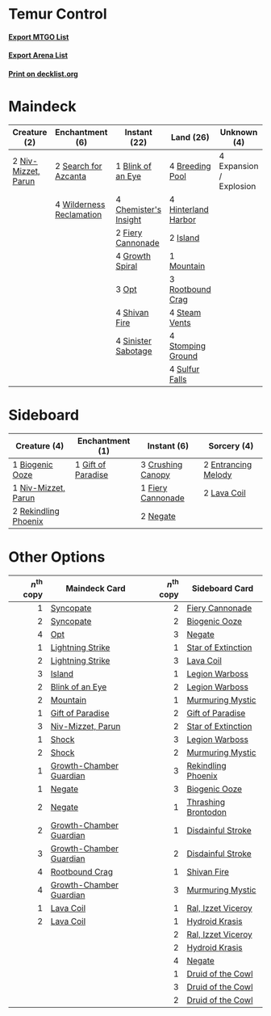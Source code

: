 # Temur Control

#### [Export MTGO List](../collection/Temur%20Control/Temur%20Control.txt)
#### [Export Arena List](../collection/Temur%20Control/Temur%20Control_arena.txt)
#### [Print on decklist.org](http://decklist.org/?deckmain=1%09Blink%20of%20an%20Eye%0A4%09Breeding%20Pool%0A4%09Chemister's%20Insight%0A4%09Expansion%20/%20Explosion%0A2%09Fiery%20Cannonade%0A4%09Growth%20Spiral%0A4%09Hinterland%20Harbor%0A2%09Island%0A1%09Mountain%0A2%09Niv-Mizzet,%20Parun%0A3%09Opt%0A3%09Rootbound%20Crag%0A2%09Search%20for%20Azcanta%0A4%09Shivan%20Fire%0A4%09Sinister%20Sabotage%0A4%09Steam%20Vents%0A4%09Stomping%20Ground%0A4%09Sulfur%20Falls%0A4%09Wilderness%20Reclamation&deckside=1%09Biogenic%20Ooze%0A3%09Crushing%20Canopy%0A2%09Entrancing%20Melody%0A1%09Fiery%20Cannonade%0A1%09Gift%20of%20Paradise%0A2%09Lava%20Coil%0A2%09Negate%0A1%09Niv-Mizzet,%20Parun%0A2%09Rekindling%20Phoenix)
# Maindeck

|                                         Creature (2)                                         |                                          Enchantment (6)                                          |                                          Instant (22)                                          |                                          Land (26)                                           |      Unknown (4)      |
|----------------------------------------------------------------------------------------------|---------------------------------------------------------------------------------------------------|------------------------------------------------------------------------------------------------|----------------------------------------------------------------------------------------------|-----------------------|
|2 [Niv-Mizzet, Parun](http://gatherer.wizards.com/Pages/Card/Details.aspx?multiverseid=452942)|2 [Search for Azcanta](http://gatherer.wizards.com/Pages/Card/Details.aspx?multiverseid=435226)    |1 [Blink of an Eye](http://gatherer.wizards.com/Pages/Card/Details.aspx?multiverseid=442934)    |4 [Breeding Pool](http://gatherer.wizards.com/Pages/Card/Details.aspx?multiverseid=97088)     |4 Expansion / Explosion|
|                                                                                              |4 [Wilderness Reclamation](http://gatherer.wizards.com/Pages/Card/Details.aspx?multiverseid=457293)|4 [Chemister's Insight](http://gatherer.wizards.com/Pages/Card/Details.aspx?multiverseid=452782)|4 [Hinterland Harbor](http://gatherer.wizards.com/Pages/Card/Details.aspx?multiverseid=443128)|                       |
|                                                                                              |                                                                                                   |2 [Fiery Cannonade](http://gatherer.wizards.com/Pages/Card/Details.aspx?multiverseid=435297)    |2 [Island](http://gatherer.wizards.com/Pages/Card/Details.aspx?multiverseid=439857)           |                       |
|                                                                                              |                                                                                                   |4 [Growth Spiral](http://gatherer.wizards.com/Pages/Card/Details.aspx?multiverseid=457322)      |1 [Mountain](http://gatherer.wizards.com/Pages/Card/Details.aspx?multiverseid=439859)         |                       |
|                                                                                              |                                                                                                   |3 [Opt](http://gatherer.wizards.com/Pages/Card/Details.aspx?multiverseid=442948)                |3 [Rootbound Crag](http://gatherer.wizards.com/Pages/Card/Details.aspx?multiverseid=420934)   |                       |
|                                                                                              |                                                                                                   |4 [Shivan Fire](http://gatherer.wizards.com/Pages/Card/Details.aspx?multiverseid=443030)        |4 [Steam Vents](http://gatherer.wizards.com/Pages/Card/Details.aspx?multiverseid=405109)      |                       |
|                                                                                              |                                                                                                   |4 [Sinister Sabotage](http://gatherer.wizards.com/Pages/Card/Details.aspx?multiverseid=452804)  |4 [Stomping Ground](http://gatherer.wizards.com/Pages/Card/Details.aspx?multiverseid=405110)  |                       |
|                                                                                              |                                                                                                   |                                                                                                |4 [Sulfur Falls](http://gatherer.wizards.com/Pages/Card/Details.aspx?multiverseid=443135)     |                       |


# Sideboard

|                                         Creature (4)                                          |                                       Enchantment (1)                                       |                                        Instant (6)                                         |                                         Sorcery (4)                                          |
|-----------------------------------------------------------------------------------------------|---------------------------------------------------------------------------------------------|--------------------------------------------------------------------------------------------|----------------------------------------------------------------------------------------------|
|1 [Biogenic Ooze](http://gatherer.wizards.com/Pages/Card/Details.aspx?multiverseid=457266)     |1 [Gift of Paradise](http://gatherer.wizards.com/Pages/Card/Details.aspx?multiverseid=426869)|3 [Crushing Canopy](http://gatherer.wizards.com/Pages/Card/Details.aspx?multiverseid=452876)|2 [Entrancing Melody](http://gatherer.wizards.com/Pages/Card/Details.aspx?multiverseid=435207)|
|1 [Niv-Mizzet, Parun](http://gatherer.wizards.com/Pages/Card/Details.aspx?multiverseid=452942) |                                                                                             |1 [Fiery Cannonade](http://gatherer.wizards.com/Pages/Card/Details.aspx?multiverseid=435297)|2 [Lava Coil](http://gatherer.wizards.com/Pages/Card/Details.aspx?multiverseid=452858)        |
|2 [Rekindling Phoenix](http://gatherer.wizards.com/Pages/Card/Details.aspx?multiverseid=439768)|                                                                                             |2 [Negate](http://gatherer.wizards.com/Pages/Card/Details.aspx?multiverseid=423707)         |                                                                                              |


# Other Options

|*n*<sup>th</sup> copy|                                          Maindeck Card                                           |*n*<sup>th</sup> copy|                                        Sideboard Card                                        |
|--------------------:|--------------------------------------------------------------------------------------------------|--------------------:|----------------------------------------------------------------------------------------------|
|                    1|[Syncopate](http://gatherer.wizards.com/Pages/Card/Details.aspx?multiverseid=442955)              |                    2|[Fiery Cannonade](http://gatherer.wizards.com/Pages/Card/Details.aspx?multiverseid=435297)    |
|                    2|[Syncopate](http://gatherer.wizards.com/Pages/Card/Details.aspx?multiverseid=442955)              |                    2|[Biogenic Ooze](http://gatherer.wizards.com/Pages/Card/Details.aspx?multiverseid=457266)      |
|                    4|[Opt](http://gatherer.wizards.com/Pages/Card/Details.aspx?multiverseid=442948)                    |                    3|[Negate](http://gatherer.wizards.com/Pages/Card/Details.aspx?multiverseid=423707)             |
|                    1|[Lightning Strike](http://gatherer.wizards.com/Pages/Card/Details.aspx?multiverseid=383299)       |                    1|[Star of Extinction](http://gatherer.wizards.com/Pages/Card/Details.aspx?multiverseid=435315) |
|                    2|[Lightning Strike](http://gatherer.wizards.com/Pages/Card/Details.aspx?multiverseid=383299)       |                    3|[Lava Coil](http://gatherer.wizards.com/Pages/Card/Details.aspx?multiverseid=452858)          |
|                    3|[Island](http://gatherer.wizards.com/Pages/Card/Details.aspx?multiverseid=439857)                 |                    1|[Legion Warboss](http://gatherer.wizards.com/Pages/Card/Details.aspx?multiverseid=452859)     |
|                    2|[Blink of an Eye](http://gatherer.wizards.com/Pages/Card/Details.aspx?multiverseid=442934)        |                    2|[Legion Warboss](http://gatherer.wizards.com/Pages/Card/Details.aspx?multiverseid=452859)     |
|                    2|[Mountain](http://gatherer.wizards.com/Pages/Card/Details.aspx?multiverseid=439859)               |                    1|[Murmuring Mystic](http://gatherer.wizards.com/Pages/Card/Details.aspx?multiverseid=452795)   |
|                    1|[Gift of Paradise](http://gatherer.wizards.com/Pages/Card/Details.aspx?multiverseid=426869)       |                    2|[Gift of Paradise](http://gatherer.wizards.com/Pages/Card/Details.aspx?multiverseid=426869)   |
|                    3|[Niv-Mizzet, Parun](http://gatherer.wizards.com/Pages/Card/Details.aspx?multiverseid=452942)      |                    2|[Star of Extinction](http://gatherer.wizards.com/Pages/Card/Details.aspx?multiverseid=435315) |
|                    1|[Shock](http://gatherer.wizards.com/Pages/Card/Details.aspx?multiverseid=129732)                  |                    3|[Legion Warboss](http://gatherer.wizards.com/Pages/Card/Details.aspx?multiverseid=452859)     |
|                    2|[Shock](http://gatherer.wizards.com/Pages/Card/Details.aspx?multiverseid=129732)                  |                    2|[Murmuring Mystic](http://gatherer.wizards.com/Pages/Card/Details.aspx?multiverseid=452795)   |
|                    1|[Growth-Chamber Guardian](http://gatherer.wizards.com/Pages/Card/Details.aspx?multiverseid=457272)|                    3|[Rekindling Phoenix](http://gatherer.wizards.com/Pages/Card/Details.aspx?multiverseid=439768) |
|                    1|[Negate](http://gatherer.wizards.com/Pages/Card/Details.aspx?multiverseid=423707)                 |                    3|[Biogenic Ooze](http://gatherer.wizards.com/Pages/Card/Details.aspx?multiverseid=457266)      |
|                    2|[Negate](http://gatherer.wizards.com/Pages/Card/Details.aspx?multiverseid=423707)                 |                    1|[Thrashing Brontodon](http://gatherer.wizards.com/Pages/Card/Details.aspx?multiverseid=456570)|
|                    2|[Growth-Chamber Guardian](http://gatherer.wizards.com/Pages/Card/Details.aspx?multiverseid=457272)|                    1|[Disdainful Stroke](http://gatherer.wizards.com/Pages/Card/Details.aspx?multiverseid=420705)  |
|                    3|[Growth-Chamber Guardian](http://gatherer.wizards.com/Pages/Card/Details.aspx?multiverseid=457272)|                    2|[Disdainful Stroke](http://gatherer.wizards.com/Pages/Card/Details.aspx?multiverseid=420705)  |
|                    4|[Rootbound Crag](http://gatherer.wizards.com/Pages/Card/Details.aspx?multiverseid=420934)         |                    1|[Shivan Fire](http://gatherer.wizards.com/Pages/Card/Details.aspx?multiverseid=443030)        |
|                    4|[Growth-Chamber Guardian](http://gatherer.wizards.com/Pages/Card/Details.aspx?multiverseid=457272)|                    3|[Murmuring Mystic](http://gatherer.wizards.com/Pages/Card/Details.aspx?multiverseid=452795)   |
|                    1|[Lava Coil](http://gatherer.wizards.com/Pages/Card/Details.aspx?multiverseid=452858)              |                    1|[Ral, Izzet Viceroy](http://gatherer.wizards.com/Pages/Card/Details.aspx?multiverseid=452945) |
|                    2|[Lava Coil](http://gatherer.wizards.com/Pages/Card/Details.aspx?multiverseid=452858)              |                    1|[Hydroid Krasis](http://gatherer.wizards.com/Pages/Card/Details.aspx?multiverseid=457327)     |
|                     |                                                                                                  |                    2|[Ral, Izzet Viceroy](http://gatherer.wizards.com/Pages/Card/Details.aspx?multiverseid=452945) |
|                     |                                                                                                  |                    2|[Hydroid Krasis](http://gatherer.wizards.com/Pages/Card/Details.aspx?multiverseid=457327)     |
|                     |                                                                                                  |                    4|[Negate](http://gatherer.wizards.com/Pages/Card/Details.aspx?multiverseid=423707)             |
|                     |                                                                                                  |                    1|[Druid of the Cowl](http://gatherer.wizards.com/Pages/Card/Details.aspx?multiverseid=423773)  |
|                     |                                                                                                  |                    3|[Druid of the Cowl](http://gatherer.wizards.com/Pages/Card/Details.aspx?multiverseid=423773)  |
|                     |                                                                                                  |                    2|[Druid of the Cowl](http://gatherer.wizards.com/Pages/Card/Details.aspx?multiverseid=423773)  |

